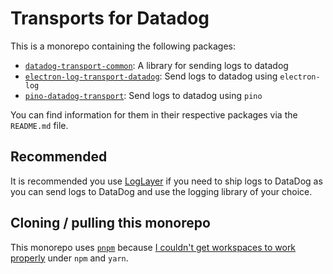 # Transports for Datadog

This is a monorepo containing the following packages:

- [`datadog-transport-common`](https://github.com/theogravity/datadog-transports/tree/main/packages/datadog-transport-common): A library for sending logs to datadog
- [`electron-log-transport-datadog`](https://github.com/theogravity/datadog-transports/tree/main/packages/electron-log-transport-datadog): Send logs to datadog using `electron-log`
- [`pino-datadog-transport`](https://github.com/theogravity/datadog-transports/tree/main/packages/pino-datadog-transport): Send logs to datadog using `pino`

You can find information for them in their respective packages via the `README.md` file.

## Recommended

It is recommended you use [LogLayer](https://loglayer.dev) if you need to ship logs to DataDog
as you can send logs to DataDog and use the logging library of your choice.

## Cloning / pulling this monorepo

This monorepo uses [`pnpm`](https://pnpm.io/) because [I couldn't
get workspaces to work properly](https://github.com/vercel/turbo/issues/7910#issuecomment-2041209008) under `npm` and `yarn`.
